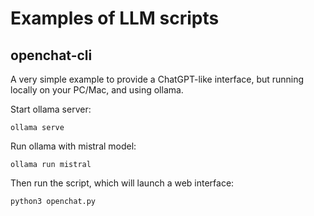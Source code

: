 # Examples of LLM scripts

## openchat-cli

A very simple example to provide a ChatGPT-like interface, but running locally on your PC/Mac, and using ollama.

Start ollama server:

```console
ollama serve
```

Run ollama with mistral model:

```console
ollama run mistral
```

Then run the script, which will launch a web interface:

```console
python3 openchat.py
```
